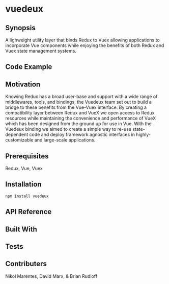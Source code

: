 # vuedeux

## Synopsis 

A lighweight utility layer that binds Redux to Vuex allowing applications to incorporate Vue components while enjoying the benefits of both Redux and Vuex state management systems.

## Code Example

## Motivation
Knowing Redux has a broad user-base and support with a wide range of middlewares, tools, and bindings, the Vuedeux team set out to build a bridge to these benefits from the Vue-Vuex interface. By creating a compatibility layer between Redux and VueX we open access to Redux resources while maintaining the convenience and performance of VueX which has been designed from the ground up for use in Vue.  With the Vuedeux binding we aimed to create a simple way to re-use state-dependent code and deploy framework agnostic interfaces in highly-customizable and large-scale applications. 


## Prerequisites
Redux, Vue, Vuex

## Installation

```
npm install vuedeux
```

## API Reference

## Built With


## Tests


## Contributers
Nikol Marentes, David Marx, & Brian Rudloff 

